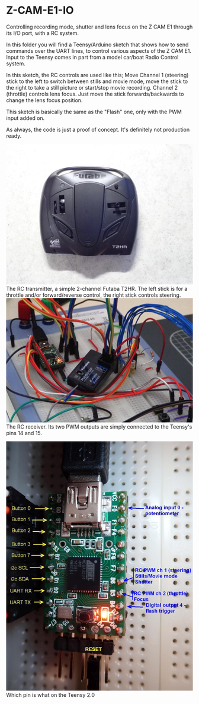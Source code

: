 # Z-CAM-E1-IO
Controlling recording mode, shutter and lens focus on the Z CAM E1 through its I/O port, with a RC system.

In this folder you will find a Teensy/Arduino sketch that shows how to send commands over the UART lines, to control various aspects of the Z CAM E1.
Input to the Teensy comes in part from a model car/boat Radio Control system.

In this sketch, the RC controls are used like this;
 Move Channel 1 (steering) stick to the left to switch between stills and movie mode, move the stick to the right to take a still picture or start/stop movie recording.
 Channel 2 (throttle) controls lens focus. Just move the stick forwards/backwards to change the lens focus position.

This sketch is basically the same as the "Flash" one, only with the PWM input added on.

As always, the code is just a proof of concept. It's definitely not production ready.

![RC transmitter](RC_transmitter.jpg)
The RC transmitter, a simple 2-channel Futaba T2HR. The left stick is for a throttle and/or forward/reverse control, the right stick controls steering.
![RC receiver](RC_receiver.jpg)
The RC receiver. Its two PWM outputs are simply connected to the Teensy's pins 14 and 15.

![Connections on the Teensy](Connections_Teensy.jpg)
Which pin is what on the Teensy 2.0


